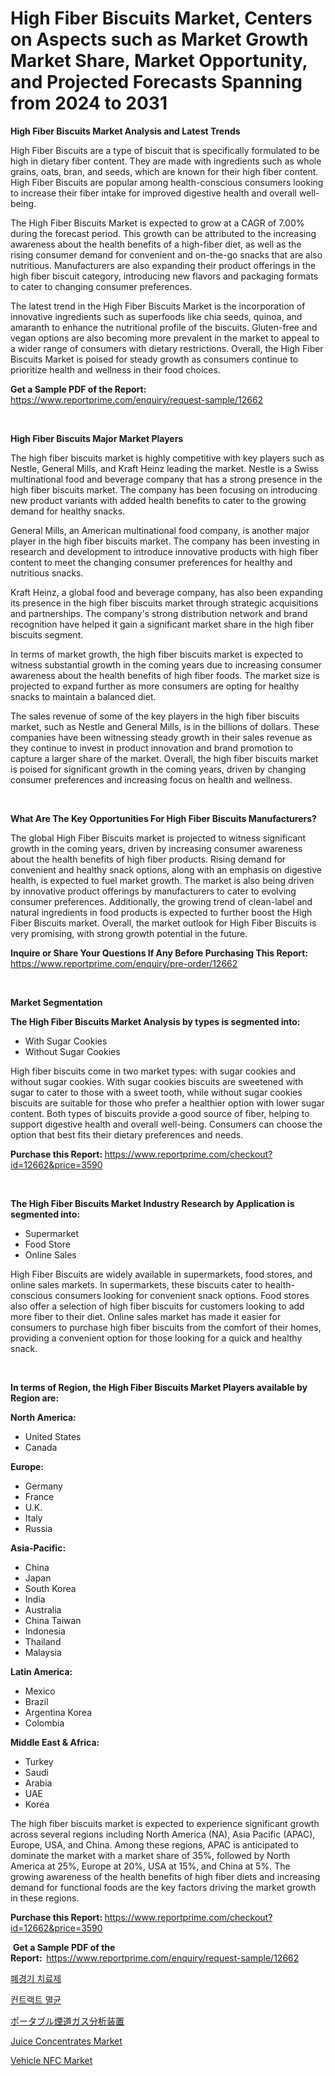 <p><h1>High Fiber Biscuits Market, Centers on Aspects such as Market Growth Market Share, Market Opportunity, and Projected Forecasts Spanning from 2024 to 2031</h1></p><p><strong>High Fiber Biscuits Market Analysis and Latest Trends</strong></p>
<p><p>High Fiber Biscuits are a type of biscuit that is specifically formulated to be high in dietary fiber content. They are made with ingredients such as whole grains, oats, bran, and seeds, which are known for their high fiber content. High Fiber Biscuits are popular among health-conscious consumers looking to increase their fiber intake for improved digestive health and overall well-being.</p><p>The High Fiber Biscuits Market is expected to grow at a CAGR of 7.00% during the forecast period. This growth can be attributed to the increasing awareness about the health benefits of a high-fiber diet, as well as the rising consumer demand for convenient and on-the-go snacks that are also nutritious. Manufacturers are also expanding their product offerings in the high fiber biscuit category, introducing new flavors and packaging formats to cater to changing consumer preferences.</p><p>The latest trend in the High Fiber Biscuits Market is the incorporation of innovative ingredients such as superfoods like chia seeds, quinoa, and amaranth to enhance the nutritional profile of the biscuits. Gluten-free and vegan options are also becoming more prevalent in the market to appeal to a wider range of consumers with dietary restrictions. Overall, the High Fiber Biscuits Market is poised for steady growth as consumers continue to prioritize health and wellness in their food choices.</p></p>
<p><strong>Get a Sample PDF of the Report:&nbsp;</strong> <a href="https://www.reportprime.com/enquiry/request-sample/12662">https://www.reportprime.com/enquiry/request-sample/12662</a></p>
<p>&nbsp;</p>
<p><strong>High Fiber Biscuits Major Market Players</strong></p>
<p><p>The high fiber biscuits market is highly competitive with key players such as Nestle, General Mills, and Kraft Heinz leading the market. Nestle is a Swiss multinational food and beverage company that has a strong presence in the high fiber biscuits market. The company has been focusing on introducing new product variants with added health benefits to cater to the growing demand for healthy snacks.</p><p>General Mills, an American multinational food company, is another major player in the high fiber biscuits market. The company has been investing in research and development to introduce innovative products with high fiber content to meet the changing consumer preferences for healthy and nutritious snacks.</p><p>Kraft Heinz, a global food and beverage company, has also been expanding its presence in the high fiber biscuits market through strategic acquisitions and partnerships. The company's strong distribution network and brand recognition have helped it gain a significant market share in the high fiber biscuits segment.</p><p>In terms of market growth, the high fiber biscuits market is expected to witness substantial growth in the coming years due to increasing consumer awareness about the health benefits of high fiber foods. The market size is projected to expand further as more consumers are opting for healthy snacks to maintain a balanced diet.</p><p>The sales revenue of some of the key players in the high fiber biscuits market, such as Nestle and General Mills, is in the billions of dollars. These companies have been witnessing steady growth in their sales revenue as they continue to invest in product innovation and brand promotion to capture a larger share of the market. Overall, the high fiber biscuits market is poised for significant growth in the coming years, driven by changing consumer preferences and increasing focus on health and wellness.</p></p>
<p>&nbsp;</p>
<p><strong>What Are The Key Opportunities For High Fiber Biscuits Manufacturers?</strong></p>
<p><p>The global High Fiber Biscuits market is projected to witness significant growth in the coming years, driven by increasing consumer awareness about the health benefits of high fiber products. Rising demand for convenient and healthy snack options, along with an emphasis on digestive health, is expected to fuel market growth. The market is also being driven by innovative product offerings by manufacturers to cater to evolving consumer preferences. Additionally, the growing trend of clean-label and natural ingredients in food products is expected to further boost the High Fiber Biscuits market. Overall, the market outlook for High Fiber Biscuits is very promising, with strong growth potential in the future.</p></p>
<p><strong>Inquire or Share Your Questions If Any Before Purchasing This Report:</strong> <a href="https://www.reportprime.com/enquiry/pre-order/12662">https://www.reportprime.com/enquiry/pre-order/12662</a></p>
<p>&nbsp;</p>
<p><strong>Market Segmentation</strong></p>
<p><strong>The High Fiber Biscuits Market Analysis by types is segmented into:</strong></p>
<p><ul><li>With Sugar Cookies</li><li>Without Sugar Cookies</li></ul></p>
<p><p>High fiber biscuits come in two market types: with sugar cookies and without sugar cookies. With sugar cookies biscuits are sweetened with sugar to cater to those with a sweet tooth, while without sugar cookies biscuits are suitable for those who prefer a healthier option with lower sugar content. Both types of biscuits provide a good source of fiber, helping to support digestive health and overall well-being. Consumers can choose the option that best fits their dietary preferences and needs.</p></p>
<p><strong>Purchase this Report:&nbsp;</strong><a href="https://www.reportprime.com/checkout?id=12662&price=3590">https://www.reportprime.com/checkout?id=12662&price=3590</a></p>
<p>&nbsp;</p>
<p><strong>The High Fiber Biscuits Market Industry Research by Application is segmented into:</strong></p>
<p><ul><li>Supermarket</li><li>Food Store</li><li>Online Sales</li></ul></p>
<p><p>High Fiber Biscuits are widely available in supermarkets, food stores, and online sales markets. In supermarkets, these biscuits cater to health-conscious consumers looking for convenient snack options. Food stores also offer a selection of high fiber biscuits for customers looking to add more fiber to their diet. Online sales market has made it easier for consumers to purchase high fiber biscuits from the comfort of their homes, providing a convenient option for those looking for a quick and healthy snack.</p></p>
<p>&nbsp;</p>
<p><strong>In terms of Region, the High Fiber Biscuits Market Players available by Region are:</strong></p>
<p>
    <p> <strong> North America: </strong>
        <ul>
            <li>United States</li>
            <li>Canada</li>
        </ul>
        </p> 
    <p> <strong> Europe: </strong>
        <ul>
            <li>Germany</li>
            <li>France</li>
            <li>U.K.</li>
            <li>Italy</li>
            <li>Russia</li>
        </ul>
        </p> 
    <p> <strong> Asia-Pacific: </strong>
        <ul>
            <li>China</li>
            <li>Japan</li>
            <li>South Korea</li>
            <li>India</li>
            <li>Australia</li>
            <li>China Taiwan</li>
            <li>Indonesia</li>
            <li>Thailand</li>
            <li>Malaysia</li>
        </ul>
        </p> 
    <p> <strong> Latin America: </strong>
        <ul>
            <li>Mexico</li>
            <li>Brazil</li>
            <li>Argentina Korea</li>
            <li>Colombia</li>
        </ul>
        </p> 
    <p> <strong> Middle East & Africa: </strong>
        <ul>
            <li>Turkey</li>
            <li>Saudi</li>
            <li>Arabia</li>
            <li>UAE</li>
            <li>Korea</li>
        </ul>
    </p>
    </p>
<p><p>The high fiber biscuits market is expected to experience significant growth across several regions including North America (NA), Asia Pacific (APAC), Europe, USA, and China. Among these regions, APAC is anticipated to dominate the market with a market share of 35%, followed by North America at 25%, Europe at 20%, USA at 15%, and China at 5%. The growing awareness of the health benefits of high fiber diets and increasing demand for functional foods are the key factors driving the market growth in these regions.</p></p>
<p><strong>Purchase this Report: </strong><a href="https://www.reportprime.com/checkout?id=12662&price=3590">https://www.reportprime.com/checkout?id=12662&price=3590</a></p>
<p>&nbsp;<strong>Get a Sample PDF of the Report:&nbsp;&nbsp;</strong><a href="https://www.reportprime.com/enquiry/request-sample/12662">https://www.reportprime.com/enquiry/request-sample/12662</a></p>
<p><strong></strong></p>
<p><p><a href="https://medium.com/@maksymilianbaran1901/%ED%8F%90%EA%B2%BD-%EC%95%BD-%EC%8B%9C%EC%9E%A5-%EA%B7%9C%EB%AA%A8%EB%8A%94-%EC%84%B8%EA%B3%84-%EC%82%B0%EC%97%85%EC%97%90%EC%84%9C-%EC%B5%9C%EA%B3%A0%EC%9D%98-%EB%A7%88%EC%BC%80%ED%8C%85-%EC%B1%84%EB%84%90%EC%9D%84-%EB%B3%B4%EC%97%AC%EC%A4%8D%EB%8B%88%EB%8B%A4-4a46d8dd679c">폐경기 치료제</a></p><p><a href="https://medium.com/@dunce678678/%EA%B3%84%EC%95%BD-%EC%82%B4%EA%B7%A0-%EC%8B%9C%EC%9E%A5-%EC%A1%B0%EC%82%AC-%EB%B3%B4%EA%B3%A0%EC%84%9C-%EA%B7%B8-%EC%97%AD%EC%82%AC-%EB%B0%8F-2024%EB%85%84%EB%B6%80%ED%84%B0-2031%EB%85%84%EA%B9%8C%EC%A7%80%EC%9D%98-%EC%98%88%EC%B8%A1-80e65ab1b7c9">컨트랙트 멸균</a></p><p><a href="https://medium.com/@antonehyatt1/%E3%83%9D%E3%83%BC%E3%82%BF%E3%83%96%E3%83%AB%E6%8E%92%E3%82%AC%E3%82%B9%E5%88%86%E6%9E%90%E6%A9%9F%E5%B8%82%E5%A0%B4-2031%E5%B9%B4%E3%81%BE%E3%81%A7%E3%81%AE%E3%83%88%E3%83%AC%E3%83%B3%E3%83%89-%E4%BA%88%E6%B8%AC-%E7%AB%B6%E4%BA%89%E5%88%86%E6%9E%90-e9c775a1e94b">ポータブル煙道ガス分析装置</a></p><p><a href="https://github.com/irfadac/Market-Research-Report-List-2/blob/main/juice-concentrates-market.md">Juice Concentrates Market</a></p><p><a href="https://issuu.com/reportprime-2/docs/vehicle-nfc-market-size-2030.pptx">Vehicle NFC Market</a></p></p>